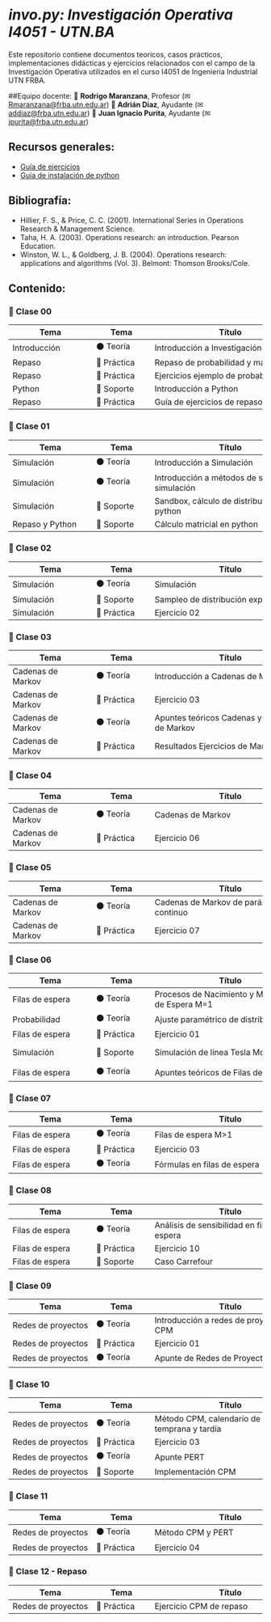 # *invo.py: Investigación Operativa I4051 - UTN.BA*
Este repositorio contiene documentos teoricos, casos prácticos, implementaciones didácticas y ejercicios relacionados con el campo de la Investigación Operativa utilizados en el curso I4051 de Ingenieria Industrial UTN FRBA. 

##Equipo docente: 
🤖 **Rodrigo Maranzana**, Profesor (✉ Rmaranzana@frba.utn.edu.ar)
🤖 **Adrián Diaz**, Ayudante (✉ addiaz@frba.utn.edu.ar)
🤖 **Juan Ignacio Purita**, Ayudante (✉ jpurita@frba.utn.edu.ar)

## Recursos generales:
- [Guía de ejercicios](https://github.com/investigacion-operativa-utn/invo.py/blob/main/general/PRA_guia-ejercicios-palazzo.pdf)
- [Guía de instalación de python](https://github.com/investigacion-operativa-utn/invo.py/blob/main/recursos_python/instalar_python_jupyter.pdf)

## Bibliografía:
- Hillier, F. S., & Price, C. C. (2001). International Series in Operations Research & Management Science.
- Taha, H. A. (2003). Operations research: an introduction. Pearson Education.
- Winston, W. L., & Goldberg, J. B. (2004). Operations research: applications and algorithms (Vol. 3). Belmont: Thomson Brooks/Cole.

## Contenido:

### :rocket: Clase 00
| <div style="width:150px">Tema</div> | <div style="width:100px">Tema</div> | <div style="width:300px">Título</div> | <div style="width:200px">Recursos</div>
|-|-|-|-|
| Introducción | :black_circle: Teoría | Introducción a Investigación Operativa | [Presentación](https://github.com/investigacion-operativa-utn/invo.py/blob/main/introduccion_repaso/teoria/TEO_introduccion-io.pdf) |
| Repaso | :large_blue_circle: Práctica | Repaso de probabilidad y matrices | |
| Repaso | :large_blue_circle: Práctica | Ejercicios ejemplo de probabilidad | [Presentación](https://github.com/investigacion-operativa-utn/invo.py/blob/main/introduccion_repaso/practica/PRA_repaso-probabilidad/repaso-probabilidad_presentaci%C3%B3n.pdf) - [Notebook](https://github.com/investigacion-operativa-utn/invo.py/blob/main/introduccion_repaso/practica/PRA_repaso-probabilidad/repaso-probabilidad_notebook.ipynb) |
| Python | :red_circle: Soporte | Introducción a Python | [Presentación](https://github.com/investigacion-operativa-utn/invo.py/blob/main/recursos_python/introduccion-python.pdf) |
| Repaso | :large_blue_circle: Práctica | Guía de ejercicios de repaso resueltos | [Apunte](https://github.com/investigacion-operativa-utn/invo.py/blob/main/introduccion_repaso/practica/TEMP_PRA_guia-ejercicios-resueltos.pdf) |

### :rocket: Clase 01
| <div style="width:150px">Tema</div> | <div style="width:100px">Tema</div> | <div style="width:300px">Título</div> | <div style="width:200px">Recursos</div>
|-|-|-|-|
| Simulación | :black_circle: Teoría | Introducción a Simulación | |
| Simulación | :black_circle: Teoría | Introducción a métodos de sampleo en simulación | [Presentación]() - [Notebook]() |
| Simulación | :red_circle: Soporte | Sandbox, cálculo de distribuciones con python | |
| Repaso y Python | :red_circle: Soporte | Cálculo matricial en python | |

### :rocket: Clase 02
| <div style="width:150px">Tema</div> | <div style="width:100px">Tema</div> | <div style="width:300px">Título</div> | <div style="width:200px">Recursos</div>
|-|-|-|-|
| Simulación | :black_circle: Teoría | Simulación | |
| Simulación | :red_circle: Soporte | Sampleo de distribución exponencial | [Presentación]() - [Notebook]() |
| Simulación | :large_blue_circle: Práctica | Ejercicio 02 |  |

### :rocket: Clase 03
| <div style="width:150px">Tema</div> | <div style="width:100px">Tema</div> | <div style="width:300px">Título</div> | <div style="width:200px">Recursos</div>
|-|-|-|-|
| Cadenas de Markov | :black_circle: Teoría | Introducción a Cadenas de Markov | |
| Cadenas de Markov | :large_blue_circle: Práctica | Ejercicio 03 | [Presentación]() - [Notebook]() |
| Cadenas de Markov | :black_circle: Teoría | Apuntes teóricos Cadenas y Procesos de Markov | [Apunte 1]() - [Apunte 2]() |
| Cadenas de Markov | :large_blue_circle: Práctica | Resultados Ejercicios de Markov | [Apunte]() |

### :rocket: Clase 04
| <div style="width:150px">Tema</div> | <div style="width:100px">Tema</div> | <div style="width:300px">Título</div> | <div style="width:200px">Recursos</div>
|-|-|-|-|
| Cadenas de Markov | :black_circle: Teoría | Cadenas de Markov | |
| Cadenas de Markov | :large_blue_circle: Práctica | Ejercicio 06 | |

### :rocket: Clase 05
| <div style="width:150px">Tema</div> | <div style="width:100px">Tema</div> | <div style="width:300px">Título</div> | <div style="width:200px">Recursos</div>
|-|-|-|-|
| Cadenas de Markov | :black_circle: Teoría | Cadenas de Markov de parámetro continuo | |
| Cadenas de Markov | :large_blue_circle: Práctica | Ejercicio 07 | [Presentación]() - [Notebook]() |

### :rocket: Clase 06
| <div style="width:150px">Tema</div> | <div style="width:100px">Tema</div> | <div style="width:300px">Título</div> | <div style="width:200px">Recursos</div>
|-|-|-|-|
| Filas de espera | :black_circle: Teoría | Procesos de Nacimiento y Muerte, Filas de Espera M=1 | |
| Probabilidad | :black_circle: Teoría | Ajuste paramétrico de distribuciones | #ToDo |
| Filas de espera | :large_blue_circle: Práctica | Ejercicio 01 |  |
| Simulación | :red_circle: Soporte | Simulación de línea Tesla Motors | Sacar de taller de simulación |
| Filas de espera | :black_circle: Teoría | Apuntes teóricos de Filas de Espera | [Apunte]() |

### :rocket: Clase 07
| <div style="width:150px">Tema</div> | <div style="width:100px">Tema</div> | <div style="width:300px">Título</div> | <div style="width:200px">Recursos</div>
|-|-|-|-|
| Filas de espera | :black_circle: Teoría | Filas de espera M>1 | |
| Filas de espera | :large_blue_circle: Práctica | Ejercicio 03 |  |
| Filas de espera | :black_circle: Teoría | Fórmulas en filas de espera | [Apunte]() |

### :rocket: Clase 08
| <div style="width:150px">Tema</div> | <div style="width:100px">Tema</div> | <div style="width:300px">Título</div> | <div style="width:200px">Recursos</div>
|-|-|-|-|
| Filas de espera | :black_circle: Teoría | Análisis de sensibilidad en filas de espera | |
| Filas de espera | :large_blue_circle: Práctica | Ejercicio 10 | |
| Filas de espera | :red_circle: Soporte | Caso Carrefour | #ToDo |

### :rocket: Clase 09
| <div style="width:150px">Tema</div> | <div style="width:100px">Tema</div> | <div style="width:300px">Título</div> | <div style="width:200px">Recursos</div>
|-|-|-|-|
| Redes de proyectos | :black_circle: Teoría | Introducción a redes de proyectos y CPM | |
| Redes de proyectos | :large_blue_circle: Práctica | Ejercicio 01 | #ToDo |
| Redes de proyectos | :black_circle: Teoría | Apunte de Redes de Proyectos | [Apunte]() |

### :rocket: Clase 10
| <div style="width:150px">Tema</div> | <div style="width:100px">Tema</div> | <div style="width:300px">Título</div> | <div style="width:200px">Recursos</div>
|-|-|-|-|
| Redes de proyectos | :black_circle: Teoría | Método CPM, calendarío de fecha temprana y tardía | |
| Redes de proyectos | :large_blue_circle: Práctica | Ejercicio 03 |  |
| Redes de proyectos | :black_circle: Teoría | Apunte PERT | [Apunte]() |
| Redes de proyectos | :red_circle: Soporte | Implementación CPM | #ToDo |

### :rocket: Clase 11
| <div style="width:150px">Tema</div> | <div style="width:100px">Tema</div> | <div style="width:300px">Título</div> | <div style="width:200px">Recursos</div>
|-|-|-|-|
| Redes de proyectos | :black_circle: Teoría | Método CPM y PERT | |
| Redes de proyectos | :large_blue_circle: Práctica | Ejercicio 04 |  |


### :rocket: Clase 12 - Repaso
| <div style="width:150px">Tema</div> | <div style="width:100px">Tema</div> | <div style="width:300px">Título</div> | <div style="width:200px">Recursos</div>
|-|-|-|-|
| Redes de proyectos | :large_blue_circle: Práctica | Ejercicio CPM de repaso | #ToDo |
